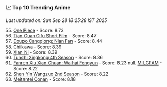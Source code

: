 ### 📈 Top 10 Trending Anime

*Last updated on: Sun Sep 28 18:25:28 IST 2025*

55. [One Piece](https://myanimelist.net/anime/21) - Score: 8.73
168. [Tian Guan Cifu Short Film](https://myanimelist.net/anime/60988) - Score: 8.47
181. [Doupo Cangqiong: Nian Fan](https://myanimelist.net/anime/51039) - Score: 8.44
216. [Chiikawa](https://myanimelist.net/anime/50250) - Score: 8.39
219. [Xian Ni](https://myanimelist.net/anime/55809) - Score: 8.39
249. [Tunshi Xingkong 4th Season](https://myanimelist.net/anime/56524) - Score: 8.36
369. [Fanren Xiu Xian Chuan: Waihai Fengyun](https://myanimelist.net/anime/60557) - Score: 8.23
null. [MILGЯAM](https://myanimelist.net/anime/47794) - Score: 8.22
381. [Shen Yin Wangzuo 2nd Season](https://myanimelist.net/anime/52684) - Score: 8.22
436. [Meitantei Conan](https://myanimelist.net/anime/235) - Score: 8.18
